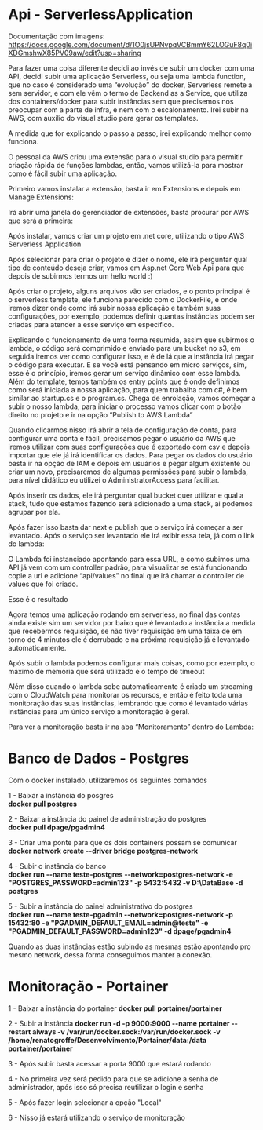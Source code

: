 # Api - ServerlessApplication
 
Documentação com imagens: https://docs.google.com/document/d/1O0jsUPNvpqVCBmmY62LOGuF8q0iXDGmshwX85PV09aw/edit?usp=sharing

Para fazer uma coisa diferente decidi ao invés de subir um docker com uma API, decidi subir uma aplicação Serverless, ou seja uma lambda function, que no caso é considerado uma “evolução” do docker, Serverless remete a sem servidor, e com ele vêm o termo de Backend as a Service, que utiliza dos containers/docker para subir instâncias sem que precisemos nos preocupar com a parte de infra, e nem com o escalonamento. Irei subir na AWS, com auxílio do visual studio para gerar os templates.

A medida que for explicando o passo a passo, irei explicando melhor como funciona.

O pessoal da AWS criou uma extensão para o visual studio para permitir criação rápida de funções lambdas, então, vamos utilizá-la para mostrar como é fácil subir uma aplicação.

Primeiro vamos instalar a extensão, basta ir em Extensions e depois em Manage Extensions:

Irá abrir uma janela do gerenciador de extensões, basta procurar por AWS que será a primeira: 

Após instalar, vamos criar um projeto em .net core, utilizando o tipo AWS Serverless Application


Após selecionar para criar o projeto e dizer o nome, ele irá perguntar qual tipo de conteúdo deseja criar, vamos em Asp.net Core Web Api para que depois de subirmos termos um hello world :)


Após criar o projeto, alguns arquivos vão ser criados, e o ponto principal é o serverless.template, ele funciona parecido com o DockerFile, é onde iremos dizer onde como irá subir nossa aplicação e também suas configurações, por exemplo, podemos definir quantas instâncias podem ser criadas para atender a esse serviço em específico.

Explicando o funcionamento de uma forma resumida, assim que subirmos o lambda, o código será comprimido e enviado para um bucket no s3, em seguida iremos ver como configurar isso, e é de lá que a instância irá pegar o código para executar. E se você está pensando em micro serviços, sim, esse é o princípio, iremos gerar um serviço dinâmico com esse lambda.
Além do template, temos também os entry points que é onde definimos como será iniciada a nossa aplicação, para quem trabalha com c#, é bem similar ao startup.cs e o program.cs.
Chega de enrolação, vamos começar a subir o nosso lambda, para iniciar o processo vamos clicar com o botão direito no projeto e ir na opção “Publish to AWS Lambda”

Quando clicarmos nisso irá abrir a tela de configuração de conta, para configurar uma conta é fácil, precisamos pegar o usuário da AWS que iremos utilizar com suas configurações que é exportado com csv e depois importar que ele já irá identificar os dados.
Para pegar os dados do usuário basta ir na opção de IAM e depois em usuários e pegar algum existente ou criar um novo, precisaremos de algumas permissões para subir o lambda, para nível didático eu utilizei o AdministratorAccess para facilitar.

Após inserir os dados, ele irá perguntar qual bucket quer utilizar e qual a stack, tudo que estamos fazendo será adicionado a uma stack, ai podemos agrupar por ela.


Após fazer isso basta dar next e publish que o serviço irá começar a ser levantado.
Após o serviço ser levantado ele irá exibir essa tela, já com o link do lambda:


O Lambda foi instanciado apontando para essa URL, e como subimos uma API já vem com um controller padrão, para visualizar se está funcionando copie a url e adicione “api/values” no final que irá chamar o controller de values que foi criado.

Esse é o resultado


Agora temos uma aplicação rodando em serverless, no final das contas ainda existe sim um servidor por baixo que é levantado a instância a medida que recebermos requisição, se não tiver requisição em uma faixa de em torno de 4 minutos ele é derrubado e na próxima requisição já é levantado automaticamente.

Após subir o lambda podemos configurar mais coisas, como por exemplo, o máximo de memória que será utilizado e o tempo de timeout


Além disso quando o lambda sobe automaticamente é criado um streaming com o CloudWatch para monitorar os recursos, e então é feito toda uma monitoração das suas instâncias, lembrando que como é levantado várias instâncias para um único serviço a monitoração é geral.

Para ver a monitoração basta ir na aba “Monitoramento” dentro do Lambda:

# Banco de Dados - Postgres

Com o docker instalado, utilizaremos os seguintes comandos

1 - Baixar a instância do posgres  
**docker pull postgres**

2 - Baixar a instância do painel de administração do postgres  
**docker pull dpage/pgadmin4**

3 - Criar uma ponte para que os dois containers possam se comunicar  
**docker network create --driver bridge postgres-network**

4 - Subir o instância do banco  
**docker run --name teste-postgres --network=postgres-network -e "POSTGRES_PASSWORD=admin123" -p 5432:5432 -v D:\DataBase -d postgres**

5 - Subir a instância do painel administrativo do postgres  
**docker run --name teste-pgadmin --network=postgres-network -p 15432:80 -e "PGADMIN_DEFAULT_EMAIL=admin@teste" -e "PGADMIN_DEFAULT_PASSWORD=admin123" -d dpage/pgadmin4**

Quando as duas instâncias estão subindo as mesmas estão apontando pro mesmo network, dessa forma conseguimos manter a conexão.

# Monitoração - Portainer

1 - Baixar a instância do portainer
**docker pull portainer/portainer**

2 - Subir a instância
**docker run -d -p 9000:9000 --name portainer --restart always -v /var/run/docker.sock:/var/run/docker.sock -v /home/renatogroffe/Desenvolvimento/Portainer/data:/data portainer/portainer**

3 - Após subir basta acessar a porta 9000 que estará rodando

4 - No primeira vez será pedido para que se adicione a senha de administrador, após isso só precisa reutilizar o login e senha

5 - Após fazer login selecionar a opção "Local"

6 - Nisso já estará utilizando o serviço de monitoração
